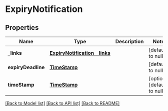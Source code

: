 # ExpiryNotification
## Properties

Name | Type | Description | Notes
------------ | ------------- | ------------- | -------------
**\_links** | [**ExpiryNotification__links**](ExpiryNotification__links.md) |  | [default to null]
**expiryDeadline** | [**TimeStamp**](TimeStamp.md) |  | [default to null]
**timeStamp** | [**TimeStamp**](TimeStamp.md) |  | [optional] [default to null]

[[Back to Model list]](../README.md#documentation-for-models) [[Back to API list]](../README.md#documentation-for-api-endpoints) [[Back to README]](../README.md)

